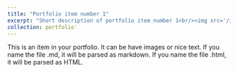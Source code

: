 ```yaml
---
title: "Portfolio item number 1"
excerpt: "Short description of portfolio item number 1<br/><img src='/images/sturgeon.jpg'>"
collection: portfolio'
---
```


This is an item in your portfolio. It can be have images or nice text. If you name the file .md, it will be parsed as markdown. If you name the file .html, it will be parsed as HTML. 
